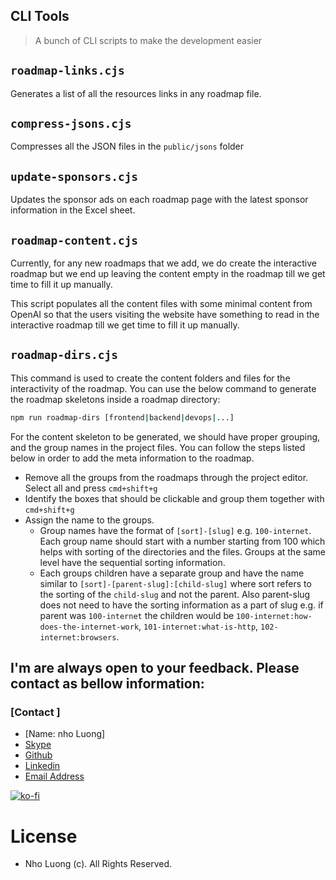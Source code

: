## CLI Tools

> A bunch of CLI scripts to make the development easier

## `roadmap-links.cjs`

Generates a list of all the resources links in any roadmap file.

## `compress-jsons.cjs`

Compresses all the JSON files in the `public/jsons` folder

## `update-sponsors.cjs`

Updates the sponsor ads on each roadmap page with the latest sponsor information in the Excel sheet.

## `roadmap-content.cjs`

Currently, for any new roadmaps that we add, we do create the interactive roadmap but we end up leaving the content empty in the roadmap till we get time to fill it up manually.

This script populates all the content files with some minimal content from OpenAI so that the users visiting the website have something to read in the interactive roadmap till we get time to fill it up manually.

## `roadmap-dirs.cjs`

This command is used to create the content folders and files for the interactivity of the roadmap. You can use the below command to generate the roadmap skeletons inside a roadmap directory:

```bash
npm run roadmap-dirs [frontend|backend|devops|...]
```

For the content skeleton to be generated, we should have proper grouping, and the group names in the project files. You can follow the steps listed below in order to add the meta information to the roadmap.

- Remove all the groups from the roadmaps through the project editor. Select all and press `cmd+shift+g`
- Identify the boxes that should be clickable and group them together with `cmd+shift+g`
- Assign the name to the groups.
  - Group names have the format of `[sort]-[slug]` e.g. `100-internet`. Each group name should start with a number starting from 100 which helps with sorting of the directories and the files. Groups at the same level have the sequential sorting information.
  - Each groups children have a separate group and have the name similar to `[sort]-[parent-slug]:[child-slug]` where sort refers to the sorting of the `child-slug` and not the parent. Also parent-slug does not need to have the sorting information as a part of slug e.g. if parent was `100-internet` the children would be `100-internet:how-does-the-internet-work`, `101-internet:what-is-http`, `102-internet:browsers`.

## I'm are always open to your feedback.  Please contact as bellow information:
### [Contact ]
* [Name: nho Luong]
* [Skype](luongutnho_skype)
* [Github](https://github.com/nholuongut/)
* [Linkedin](https://www.linkedin.com/in/nholuong/)
* [Email Address](luongutnho@hotmail.com) 

[![ko-fi](https://ko-fi.com/img/githubbutton_sm.svg)](https://ko-fi.com/nholuong)

# License
* Nho Luong (c). All Rights Reserved.
